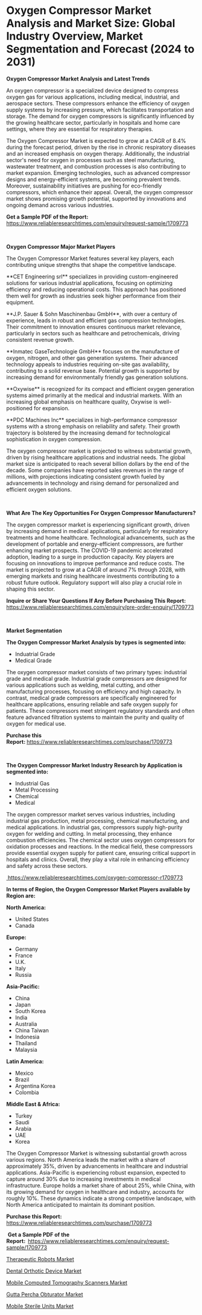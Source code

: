 <p><h1>Oxygen Compressor Market Analysis and Market Size: Global Industry Overview, Market Segmentation and Forecast (2024 to 2031)</h1></p><p><strong>Oxygen Compressor Market Analysis and Latest Trends</strong></p>
<p><p>An oxygen compressor is a specialized device designed to compress oxygen gas for various applications, including medical, industrial, and aerospace sectors. These compressors enhance the efficiency of oxygen supply systems by increasing pressure, which facilitates transportation and storage. The demand for oxygen compressors is significantly influenced by the growing healthcare sector, particularly in hospitals and home care settings, where they are essential for respiratory therapies.</p><p>The Oxygen Compressor Market is expected to grow at a CAGR of 8.4% during the forecast period, driven by the rise in chronic respiratory diseases and an increased emphasis on oxygen therapy. Additionally, the industrial sector's need for oxygen in processes such as steel manufacturing, wastewater treatment, and combustion processes is also contributing to market expansion. Emerging technologies, such as advanced compressor designs and energy-efficient systems, are becoming prevalent trends. Moreover, sustainability initiatives are pushing for eco-friendly compressors, which enhance their appeal. Overall, the oxygen compressor market shows promising growth potential, supported by innovations and ongoing demand across various industries.</p></p>
<p><strong>Get a Sample PDF of the Report:&nbsp;</strong> <a href="https://www.reliableresearchtimes.com/enquiry/request-sample/1709773?utm_campaign=1400&utm_medium=2&utm_source=Github&utm_content=ia&utm_term=21102024&utm_id=oxygen-compressor">https://www.reliableresearchtimes.com/enquiry/request-sample/1709773</a></p>
<p>&nbsp;</p>
<p><strong>Oxygen Compressor Major Market Players</strong></p>
<p><p>The Oxygen Compressor Market features several key players, each contributing unique strengths that shape the competitive landscape. </p><p>**CET Engineering srl** specializes in providing custom-engineered solutions for various industrial applications, focusing on optimizing efficiency and reducing operational costs. This approach has positioned them well for growth as industries seek higher performance from their equipment.</p><p>**J.P. Sauer & Sohn Maschinenbau GmbH**, with over a century of experience, leads in robust and efficient gas compression technologies. Their commitment to innovation ensures continuous market relevance, particularly in sectors such as healthcare and petrochemicals, driving consistent revenue growth.</p><p>**Inmatec GaseTechnologie GmbH** focuses on the manufacture of oxygen, nitrogen, and other gas generation systems. Their advanced technology appeals to industries requiring on-site gas availability, contributing to a solid revenue base. Potential growth is supported by increasing demand for environmentally friendly gas generation solutions.</p><p>**Oxywise** is recognized for its compact and efficient oxygen generation systems aimed primarily at the medical and industrial markets. With an increasing global emphasis on healthcare quality, Oxywise is well-positioned for expansion.</p><p>**PDC Machines Inc** specializes in high-performance compressor systems with a strong emphasis on reliability and safety. Their growth trajectory is bolstered by the increasing demand for technological sophistication in oxygen compression.</p><p>The oxygen compressor market is projected to witness substantial growth, driven by rising healthcare applications and industrial needs. The global market size is anticipated to reach several billion dollars by the end of the decade. Some companies have reported sales revenues in the range of millions, with projections indicating consistent growth fueled by advancements in technology and rising demand for personalized and efficient oxygen solutions.</p></p>
<p>&nbsp;</p>
<p><strong>What Are The Key Opportunities For Oxygen Compressor Manufacturers?</strong></p>
<p><p>The oxygen compressor market is experiencing significant growth, driven by increasing demand in medical applications, particularly for respiratory treatments and home healthcare. Technological advancements, such as the development of portable and energy-efficient compressors, are further enhancing market prospects. The COVID-19 pandemic accelerated adoption, leading to a surge in production capacity. Key players are focusing on innovations to improve performance and reduce costs. The market is projected to grow at a CAGR of around 7% through 2028, with emerging markets and rising healthcare investments contributing to a robust future outlook. Regulatory support will also play a crucial role in shaping this sector.</p></p>
<p><strong>Inquire or Share Your Questions If Any Before Purchasing This Report:</strong> <a href="https://www.reliableresearchtimes.com/enquiry/pre-order-enquiry/1709773?utm_campaign=1400&utm_medium=2&utm_source=Github&utm_content=ia&utm_term=21102024&utm_id=oxygen-compressor">https://www.reliableresearchtimes.com/enquiry/pre-order-enquiry/1709773</a></p>
<p>&nbsp;</p>
<p><strong>Market Segmentation</strong></p>
<p><strong>The Oxygen Compressor Market Analysis by types is segmented into:</strong></p>
<p><ul><li>Induatrial Grade</li><li>Medical Grade</li></ul></p>
<p><p>The oxygen compressor market consists of two primary types: industrial grade and medical grade. Industrial grade compressors are designed for various applications such as welding, metal cutting, and other manufacturing processes, focusing on efficiency and high capacity. In contrast, medical grade compressors are specifically engineered for healthcare applications, ensuring reliable and safe oxygen supply for patients. These compressors meet stringent regulatory standards and often feature advanced filtration systems to maintain the purity and quality of oxygen for medical use.</p></p>
<p><strong>Purchase this Report:&nbsp;</strong><a href="https://www.reliableresearchtimes.com/purchase/1709773?utm_campaign=1400&utm_medium=2&utm_source=Github&utm_content=ia&utm_term=21102024&utm_id=oxygen-compressor">https://www.reliableresearchtimes.com/purchase/1709773</a></p>
<p>&nbsp;</p>
<p><strong>The Oxygen Compressor Market Industry Research by Application is segmented into:</strong></p>
<p><ul><li>Industrial Gas</li><li>Metal Processing</li><li>Chemical</li><li>Medical</li></ul></p>
<p><p>The oxygen compressor market serves various industries, including industrial gas production, metal processing, chemical manufacturing, and medical applications. In industrial gas, compressors supply high-purity oxygen for welding and cutting. In metal processing, they enhance combustion efficiencies. The chemical sector uses oxygen compressors for oxidation processes and reactions. In the medical field, these compressors provide essential oxygen supply for patient care, ensuring critical support in hospitals and clinics. Overall, they play a vital role in enhancing efficiency and safety across these sectors.</p></p>
<p><a href="https://www.reliableresearchtimes.com/oxygen-compressor-r1709773?utm_campaign=1400&utm_medium=2&utm_source=Github&utm_content=ia&utm_term=21102024&utm_id=oxygen-compressor">&nbsp;https://www.reliableresearchtimes.com/oxygen-compressor-r1709773</a></p>
<p><strong>In terms of Region, the Oxygen Compressor Market Players available by Region are:</strong></p>
<p>
    <p> <strong> North America: </strong>
        <ul>
            <li>United States</li>
            <li>Canada</li>
        </ul>
        </p> 
    <p> <strong> Europe: </strong>
        <ul>
            <li>Germany</li>
            <li>France</li>
            <li>U.K.</li>
            <li>Italy</li>
            <li>Russia</li>
        </ul>
        </p> 
    <p> <strong> Asia-Pacific: </strong>
        <ul>
            <li>China</li>
            <li>Japan</li>
            <li>South Korea</li>
            <li>India</li>
            <li>Australia</li>
            <li>China Taiwan</li>
            <li>Indonesia</li>
            <li>Thailand</li>
            <li>Malaysia</li>
        </ul>
        </p> 
    <p> <strong> Latin America: </strong>
        <ul>
            <li>Mexico</li>
            <li>Brazil</li>
            <li>Argentina Korea</li>
            <li>Colombia</li>
        </ul>
        </p> 
    <p> <strong> Middle East & Africa: </strong>
        <ul>
            <li>Turkey</li>
            <li>Saudi</li>
            <li>Arabia</li>
            <li>UAE</li>
            <li>Korea</li>
        </ul>
    </p>
    </p>
<p><p>The Oxygen Compressor Market is witnessing substantial growth across various regions. North America leads the market with a share of approximately 35%, driven by advancements in healthcare and industrial applications. Asia-Pacific is experiencing robust expansion, expected to capture around 30% due to increasing investments in medical infrastructure. Europe holds a market share of about 25%, while China, with its growing demand for oxygen in healthcare and industry, accounts for roughly 10%. These dynamics indicate a strong competitive landscape, with North America anticipated to maintain its dominant position.</p></p>
<p><strong>Purchase this Report: </strong><a href="https://www.reliableresearchtimes.com/purchase/1709773?utm_campaign=1400&utm_medium=2&utm_source=Github&utm_content=ia&utm_term=21102024&utm_id=oxygen-compressor">https://www.reliableresearchtimes.com/purchase/1709773</a></p>
<p>&nbsp;<strong>Get a Sample PDF of the Report:&nbsp;&nbsp;</strong><a href="https://www.reliableresearchtimes.com/enquiry/request-sample/1709773?utm_campaign=1400&utm_medium=2&utm_source=Github&utm_content=ia&utm_term=21102024&utm_id=oxygen-compressor">https://www.reliableresearchtimes.com/enquiry/request-sample/1709773</a></p>
<p><strong></strong></p>
<p><p><a href="https://www.linkedin.com/pulse/therapeutic-robots-market-investigation-industry-evolution-forecast-qawoc?utm_campaign=1400&utm_medium=2&utm_source=Github&utm_content=ia&utm_term=21102024&utm_id=oxygen-compressor">Therapeutic Robots Market</a></p><p><a href="https://www.linkedin.com/pulse/global-dental-orthotic-device-market-analysis-key-trends-future-vgxrc?utm_campaign=1400&utm_medium=2&utm_source=Github&utm_content=ia&utm_term=21102024&utm_id=oxygen-compressor">Dental Orthotic Device Market</a></p><p><a href="https://www.linkedin.com/pulse/navigating-mobile-computed-tomography-scanners-market-expert-soujc?utm_campaign=1400&utm_medium=2&utm_source=Github&utm_content=ia&utm_term=21102024&utm_id=oxygen-compressor">Mobile Computed Tomography Scanners Market</a></p><p><a href="https://www.linkedin.com/pulse/unveiling-market-trends-global-gutta-percha-obturator-growth-hzi6c?utm_campaign=1400&utm_medium=2&utm_source=Github&utm_content=ia&utm_term=21102024&utm_id=oxygen-compressor">Gutta Percha Obturator Market</a></p><p><a href="https://www.linkedin.com/pulse/strategic-roadmap-success-global-mobile-sterile-units-market-analysis-nuexc?utm_campaign=1400&utm_medium=2&utm_source=Github&utm_content=ia&utm_term=21102024&utm_id=oxygen-compressor">Mobile Sterile Units Market</a></p></p>